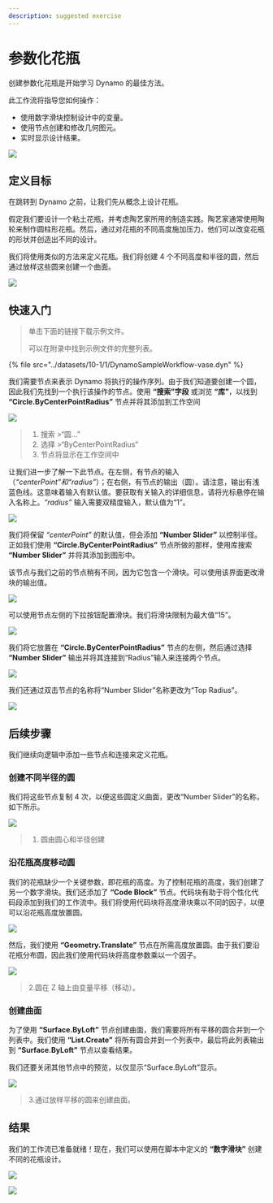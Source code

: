 ```yaml
---
description: suggested exercise
---
```


# 参数化花瓶

创建参数化花瓶是开始学习 Dynamo 的最佳方法。

此工作流将指导您如何操作：

* 使用数字滑块控制设计中的变量。
* 使用节点创建和修改几何图元。
* 实时显示设计结果。

![](../../1\_introduction/images/1-2/vase1.gif)

## 定义目标

在跳转到 Dynamo 之前，让我们先从概念上设计花瓶。

假定我们要设计一个粘土花瓶，并考虑陶艺家所用的制造实践。陶艺家通常使用陶轮来制作圆柱形花瓶。然后，通过对花瓶的不同高度施加压力，他们可以改变花瓶的形状并创造出不同的设计。

我们将使用类似的方法来定义花瓶。我们将创建 4 个不同高度和半径的圆，然后通过放样这些圆来创建一个曲面。

![](../images/10-1/1/vase2.png)

## 快速入门

> 单击下面的链接下载示例文件。
>
> 可以在附录中找到示例文件的完整列表。

{% file src="../datasets/10-1/1/DynamoSampleWorkflow-vase.dyn" %}

我们需要节点来表示 Dynamo 将执行的操作序列。由于我们知道要创建一个圆，因此我们先找到一个执行该操作的节点。使用 **“搜索”字段** 或浏览 **“库”**，以找到 **“Circle.ByCenterPointRadius”** 节点并将其添加到工作空间

![](../images/10-1/1/vase8.png)

> 1. 搜索 >“圆...”
> 2. 选择 >“ByCenterPointRadius”
> 3. 节点将显示在工作空间中

让我们进一步了解一下此节点。在左侧，有节点的输入（_“centerPoint”_和_“radius”_）；在右侧，有节点的输出（圆）。请注意，输出有浅蓝色线。这意味着输入有默认值。要获取有关输入的详细信息，请将光标悬停在输入名称上。_“radius”_ 输入需要双精度输入，默认值为“1”。

![](../images/10-1/1/vase10.png)

我们将保留 _“centerPoint”_ 的默认值，但会添加 **“Number Slider”** 以控制半径。正如我们使用 **“Circle.ByCenterPointRadius”** 节点所做的那样，使用库搜索 **“Number Slider”** 并将其添加到图形中。

该节点与我们之前的节点稍有不同，因为它包含一个滑块。可以使用该界面更改滑块的输出值。

![](../images/10-1/1/vase13\(1\).gif)

可以使用节点左侧的下拉按钮配置滑块。我们将滑块限制为最大值“15”。

![](../images/10-1/1/vase11.png)

我们将它放置在 **“Circle.ByCenterPointRadius”** 节点的左侧，然后通过选择 **“Number Slider”** 输出并将其连接到“Radius”输入来连接两个节点。

![](../images/10-1/1/vase12.png)

我们还通过双击节点的名称将“Number Slider”名称更改为“Top Radius”。

![](../images/10-1/1/vase14.png)

## 后续步骤

我们继续向逻辑中添加一些节点和连接来定义花瓶。

### 创建不同半径的圆

我们将这些节点复制 4 次，以便这些圆定义曲面，更改“Number Slider”的名称，如下所示。

![](<../images/10-1/1/vase4 (1).png>)

> 1. 圆由圆心和半径创建

### 沿花瓶高度移动圆

我们的花瓶缺少一个关键参数，即花瓶的高度。为了控制花瓶的高度，我们创建了另一个数字滑块。我们还添加了 **“Code Block”** 节点。代码块有助于将个性化代码段添加到我们的工作流中。我们将使用代码块将高度滑块乘以不同的因子，以便可以沿花瓶高度放置圆。

![](../images/10-1/1/vase15\(1\).png)

然后，我们使用 **“Geometry.Translate”** 节点在所需高度放置圆。由于我们要沿花瓶分布圆，因此我们使用代码块将高度参数乘以一个因子。

![](../images/10-1/1/vase5.png)

> 2\.圆在 Z 轴上由变量平移（移动）。

### 创建曲面

为了使用 **“Surface.ByLoft”** 节点创建曲面，我们需要将所有平移的圆合并到一个列表中。我们使用 **“List.Create”** 将所有圆合并到一个列表中，最后将此列表输出到 **“Surface.ByLoft”** 节点以查看结果。

我们还要关闭其他节点中的预览，以仅显示“Surface.ByLoft”显示。

![](<../images/10-1/1/vase6 (1).png>)

> 3\.通过放样平移的圆来创建曲面。

## 结果

我们的工作流已准备就绪！现在，我们可以使用在脚本中定义的 **“数字滑块”** 创建不同的花瓶设计。

![](../../1\_introduction/images/1-2/vase1.gif)

![](../images/10-1/1/vase7.png)
